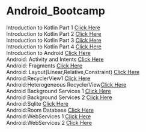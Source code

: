 # Android_Bootcamp
Introduction to Kotlin Part 1 [Click Here](https://github.com/anuj1317/Android_Bootcamp/tree/Kotlin1-Sept21)<br>
Introduction to Kotlin Part 2 [Click Here](https://github.com/anuj1317/Android_Bootcamp/tree/Kotlin-part2-Sept22)<br>
Introduction to Kotlin Part 3 [Click Here](https://github.com/anuj1317/Android_Bootcamp/tree/Kotlin-part3-Sept24)<br>
Introduction to Kotlin Part 4 [Click Here](https://github.com/anuj1317/Android_Bootcamp/tree/Kotlin-Part4-27-Sept)<br>
Introduction to Android [Click Here](https://github.com/anuj1317/Android_Bootcamp/tree/Intro_to_App_29-Sept)<br>
Android: Activity and Intents [Click Here](https://github.com/anuj1317/Android_Bootcamp/tree/activity-30Sept)<br>
Android: Fragments [Click Here](https://github.com/anuj1317/fragments_imp)<br>
Android: Layout(Linear,Relative,Constraint) [Click Here](https://github.com/anuj1317/Android_Bootcamp/tree/Layout_Design-4Oct)<br>
Android:RecyclerView1 [Click Here](https://github.com/anuj1317/Android_Bootcamp/tree/Recyclerview1-5oct)<br>
Android:Heterogeneous RecyclerView[Click Here](https://github.com/anuj1317/Android_Bootcamp/tree/Recyclerview2-8oct)<br>
Android Background Services 1 [Click Here](https://github.com/anuj1317/Android_Bootcamp/tree/BackgroundServices1-Oct13)<br>
Android Background Services 2 [Click Here](https://github.com/anuj1317/Android_JobScheduler)<br>
Android:Sqlite [Click Here](https://github.com/anuj1317/Android_Bootcamp/tree/Sqlite_Oct11)<br>
Android:Room Database [Click Here](https://github.com/anuj1317/Android_Bootcamp/tree/roomdb_Oct-11)<br>
Android:WebServices 1 [Click Here](https://github.com/anuj1317/Android_Bootcamp/tree/WebServices1-Oct-19)<br>
Android:WebServices 2 [Click Here](https://github.com/anuj1317/API-Catching)<br>
